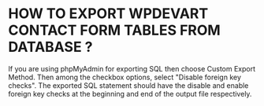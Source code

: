 HOW TO EXPORT WPDEVART CONTACT FORM TABLES FROM DATABASE ?
==========================================================

If you are using phpMyAdmin for exporting SQL then choose Custom Export Method. 
Then among the checkbox options, select "Disable foreign key checks".
The exported SQL statement should have the disable and enable foreign key checks at
the beginning and end of the output file respectively.
